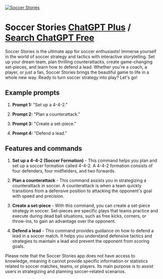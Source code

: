 
[![Soccer Stories](https://files.oaiusercontent.com/file-UoZMCj6K3OQFbnCxwHjZ67AM?se=2123-10-17T01%3A27%3A38Z&sp=r&sv=2021-08-06&sr=b&rscc=max-age%3D31536000%2C%20immutable&rscd=attachment%3B%20filename%3D7caa7760-65af-4ff2-83dd-f45cac75a18c.webp&sig=5jdK78RcV/7GwgxEw7S4a9mcKWCoYPbDrR4nb/U0d3E%3D)](https://chat.openai.com/g/g-fc3CQkMMB-soccer-stories)

# Soccer Stories [ChatGPT Plus](https://chat.openai.com/g/g-fc3CQkMMB-soccer-stories) / [Search ChatGPT Free](https://gptcall.net/index.html#/?search=Soccer%20Stories)

Soccer Stories is the ultimate app for soccer enthusiasts! Immerse yourself in the world of soccer strategy and tactics with interactive storytelling. Set up your dream team, plan thrilling counterattacks, create game-changing set-pieces, and learn how to defend a lead. Whether you're a coach, a player, or just a fan, Soccer Stories brings the beautiful game to life in a whole new way. Ready to turn soccer strategy into play? Let's go!

## Example prompts

1. **Prompt 1:** "Set up a 4-4-2."

2. **Prompt 2:** "Plan a counterattack."

3. **Prompt 3:** "Create a set-piece."

4. **Prompt 4:** "Defend a lead."

## Features and commands

1. **Set up a 4-4-2 (Soccer Formation)** - This command helps you plan and set up a soccer formation called 4-4-2. A 4-4-2 formation consists of four defenders, four midfielders, and two forwards.

2. **Plan a counterattack** - This command assists you in strategizing a counterattack in soccer. A counterattack is when a team quickly transitions from a defensive position to attacking the opponent's goal with speed and precision.

3. **Create a set-piece** - With this command, you can create a set-piece strategy in soccer. Set-pieces are specific plays that teams practice and execute during dead ball situations, such as free kicks, corners, or throw-ins, to gain an advantage over the opponent.

4. **Defend a lead** - This command provides guidance on how to defend a lead in a soccer match. It helps you understand defensive tactics and strategies to maintain a lead and prevent the opponent from scoring goals.

Please note that the Soccer Stories app does not have access to knowledge, meaning it cannot provide specific information or statistics related to soccer matches, teams, or players. Its main purpose is to assist users in strategizing and planning soccer-related scenarios.


